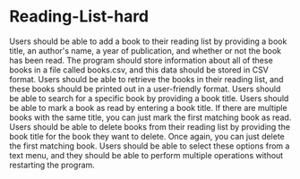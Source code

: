 # Reading-List-hard
Users should be able to add a book to their reading list by providing a book title, an author's name, a year of publication, and whether or not the book has been read.
The program should store information about all of these books in a file called books.csv, and this data should be stored in CSV format. 
Users should be able to retrieve the books in their reading list, and these books should be printed out in a user-friendly format. 
Users should be able to search for a specific book by providing a book title. 
Users should be able to mark a book as read by entering a book title. 
If there are multiple books with the same title, you can just mark the first matching book as read. 
Users should be able to delete books from their reading list by providing the book title for the book they want to delete. 
Once again, you can just delete the first matching book. 
Users should be able to select these options from a text menu, and they should be able to perform multiple operations without restarting the program. 
